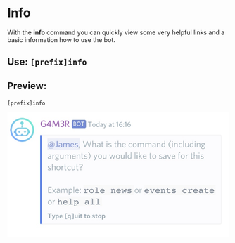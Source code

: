 # Info

With the **info** command you can quickly view some very helpful links and a basic information how to use the bot.

## Use: `[prefix]info`

## Preview:

`[prefix]info`

![](../../.gitbook/assets/image%20%2872%29.png)


